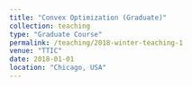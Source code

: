 ```yaml
---
title: "Convex Optimization (Graduate)"
collection: teaching
type: "Graduate Course"
permalink: /teaching/2018-winter-teaching-1
venue: "TTIC"
date: 2018-01-01
location: "Chicago, USA"
---
```



